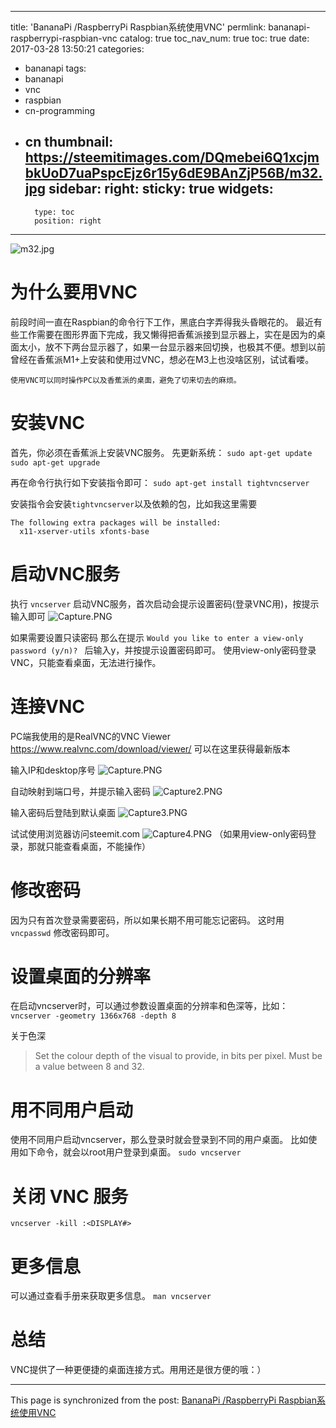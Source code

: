 
---
title: 'BananaPi /RaspberryPi Raspbian系统使用VNC'
permlink: bananapi-raspberrypi-raspbian-vnc
catalog: true
toc_nav_num: true
toc: true
date: 2017-03-28 13:50:21
categories:
- bananapi
tags:
- bananapi
- vnc
- raspbian
- cn-programming
- cn
thumbnail: https://steemitimages.com/DQmebei6Q1xcjmbkUoD7uaPspcEjz6r15y6dE9BAnZjP56B/m32.jpg
sidebar:
    right:
        sticky: true
widgets:
    -
        type: toc
        position: right
---


![m32.jpg](https://steemitimages.com/DQmebei6Q1xcjmbkUoD7uaPspcEjz6r15y6dE9BAnZjP56B/m32.jpg)


# 为什么要用VNC

前段时间一直在Raspbian的命令行下工作，黑底白字弄得我头昏眼花的。
最近有些工作需要在图形界面下完成，我又懒得把香蕉派接到显示器上，实在是因为的桌面太小，放不下两台显示器了，如果一台显示器来回切换，也极其不便。想到以前曾经在香蕉派M1+上安装和使用过VNC，想必在M3上也没啥区别，试试看喽。

`使用VNC可以同时操作PC以及香蕉派的桌面，避免了切来切去的麻烦。`


# 安装VNC

首先，你必须在香蕉派上安装VNC服务。
先更新系统：
`sudo apt-get update`
`sudo apt-get upgrade`

再在命令行执行如下安装指令即可：
`sudo apt-get install tightvncserver`

安装指令会安装`tightvncserver`以及依赖的包，比如我这里需要
```
The following extra packages will be installed:
  x11-xserver-utils xfonts-base
```

# 启动VNC服务

执行 `vncserver`
启动VNC服务，首次启动会提示设置密码(登录VNC用)，按提示输入即可
![Capture.PNG](https://steemitimages.com/DQmaDuded6LVxtWgmk31hfpg6QtUr48Ep6d3LLWyRtt1vtA/Capture.PNG)

如果需要设置只读密码
那么在提示
`Would you like to enter a view-only password (y/n)? `
后输入y，并按提示设置密码即可。
使用view-only密码登录VNC，只能查看桌面，无法进行操作。

# 连接VNC

PC端我使用的是RealVNC的VNC Viewer
https://www.realvnc.com/download/viewer/
可以在这里获得最新版本

输入IP和desktop序号
![Capture.PNG](https://steemitimages.com/DQmZMxUxoGaUDcwUNTegQ2yQAH6VamJ44YbQsCnvxCM8PSh/Capture.PNG)

自动映射到端口号，并提示输入密码
![Capture2.PNG](https://steemitimages.com/DQmX8yHWGyDbnk151HNHhNG6nuKzNNMf8p7p7CB6RjxL6bz/Capture2.PNG)

输入密码后登陆到默认桌面
![Capture3.PNG](https://steemitimages.com/DQmYctJ7kJ97vUDyubSWyqoYYa2Ng3GgLgqanCHrcTZfPuU/Capture3.PNG)

试试使用浏览器访问steemit.com
![Capture4.PNG](https://steemitimages.com/DQmZYuYPNzvTMCUHnsJGnRHwrNFPGenZmXDtAy5s8Da4aT5/Capture4.PNG)
（如果用view-only密码登录，那就只能查看桌面，不能操作）

# 修改密码

因为只有首次登录需要密码，所以如果长期不用可能忘记密码。
这时用
`vncpasswd`
修改密码即可。

# 设置桌面的分辨率
在启动vncserver时，可以通过参数设置桌面的分辨率和色深等，比如：
`vncserver -geometry 1366x768 -depth 8`

关于色深
>Set the colour depth of the visual to provide, in bits per pixel. Must be a value between 8 and 32.

# 用不同用户启动

使用不同用户启动vncserver，那么登录时就会登录到不同的用户桌面。
比如使用如下命令，就会以root用户登录到桌面。
`sudo vncserver`

# 关闭 VNC 服务
`vncserver -kill :<DISPLAY#>`


# 更多信息

可以通过查看手册来获取更多信息。
`man vncserver`

# 总结

VNC提供了一种更便捷的桌面连接方式。用用还是很方便的哦：）

- - -

This page is synchronized from the post: [BananaPi /RaspberryPi Raspbian系统使用VNC](https://steemit.com/@oflyhigh/bananapi-raspberrypi-raspbian-vnc)
